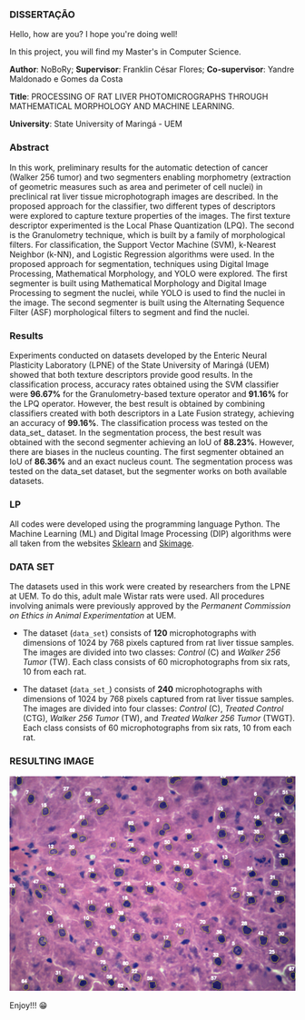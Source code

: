 ### DISSERTAÇÃO

Hello, how are you? I hope you're doing well!

In this project, you will find my Master's in Computer Science.

**Author**: $\text{NoBoRy}$;
**Supervisor**: $\text{Franklin César Flores}$;
**Co-supervisor**: $\text{Yandre Maldonado e Gomes da Costa}$

**Title**: PROCESSING OF RAT LIVER PHOTOMICROGRAPHS THROUGH MATHEMATICAL MORPHOLOGY AND MACHINE LEARNING.

**University**: State University of Maringá - UEM

### $\text{Abstract}$

In this work, preliminary results for the automatic detection of cancer (Walker 256 tumor) and two segmenters enabling morphometry (extraction of geometric measures such as area and perimeter of cell nuclei) in preclinical rat liver tissue microphotograph images are described. In the proposed approach for the classifier, two different types of descriptors were explored to capture texture properties of the images. The first texture descriptor experimented is the Local Phase Quantization (LPQ). The second is the Granulometry technique, which is built by a family of morphological filters. For classification, the Support Vector Machine (SVM), k-Nearest Neighbor (k-NN), and Logistic Regression algorithms were used. In the proposed approach for segmentation, techniques using Digital Image Processing, Mathematical Morphology, and YOLO were explored. The first segmenter is built using Mathematical Morphology and Digital Image Processing to segment the nuclei, while YOLO is used to find the nuclei in the image. The second segmenter is built using the Alternating Sequence Filter (ASF) morphological filters to segment and find the nuclei. 

### $\text{Results}$

Experiments conducted on datasets developed by the Enteric Neural Plasticity Laboratory (LPNE) of the State University of Maringá (UEM) showed that both texture descriptors provide good results. In the classification process, accuracy rates obtained using the SVM classifier were **96.67%** for the Granulometry-based texture operator and **91.16%** for the LPQ operator. However, the best result is obtained by combining classifiers created with both descriptors in a Late Fusion strategy, achieving an accuracy of **99.16%**. The classification process was tested on the data_set_ dataset. In the segmentation process, the best result was obtained with the second segmenter achieving an IoU of **88.23%**. However, there are biases in the nucleus counting. The first segmenter obtained an IoU of **86.36%** and an exact nucleus count. The segmentation process was tested on the data_set dataset, but the segmenter works on both available datasets.

### $\text{LP}$

All codes were developed using the programming language Python. The Machine Learning (ML) and Digital Image Processing (DIP) algorithms were all taken from the websites [Sklearn](https://scikit-learn.org/stable/) and [Skimage](https://scikit-image.org/).

### $\text{DATA SET}$

The datasets used in this work were created by researchers from the LPNE at UEM. To do this, adult male Wistar rats were used. All procedures involving animals were previously approved by the *Permanent Commission on Ethics in Animal Experimentation* at UEM.

* The dataset (`data_set`) consists of **120** microphotographs with dimensions of 1024 by 768 pixels captured from rat liver tissue samples. The images are divided into two classes: *Control* (C) and *Walker 256 Tumor* (TW). Each class consists of 60 microphotographs from six rats, 10 from each rat.

* The dataset (`data_set_`) consists of **240** microphotographs with dimensions of 1024 by 768 pixels captured from rat liver tissue samples. The images are divided into four classes: *Control* (C), *Treated Control* (CTG), *Walker 256 Tumor* (TW), and *Treated Walker 256 Tumor* (TWGT). Each class consists of 60 microphotographs from six rats, 10 from each rat.

### $\text{RESULTING IMAGE}$

![Resultado do método 1](https://github.com/mafta-00/project_dissertacao/blob/main/image_results/ct-seg-primeira.png)

$\text{Enjoy!!!}$ 😁

